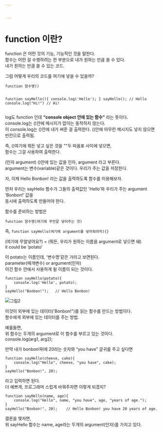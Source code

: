 ```yaml
---


---
```


<h1 id="function-이란">function 이란?</h1>
<p>function 은 어떤 것의 기능, 기능적인 것을 말한다.<br>
함수는 어떤 걸 수행하려는 한 부분으로 내가 원하는 만큼 쓸 수 있다.<br>
내가 원하는 만큼 쓸 수 있는 코드.</p>
<p>그럼 어떻게 우리의 코드를 여기에 넣을 수 있을까?</p>
<pre><code>function 함수명()

function sayHello(){
    console.log('Hello');
}
sayHello();   // Hello
console.log("Hi!")   // Hi!
</code></pre>
<p>log도 function 인데 <strong>“console object 안에 있는 함수”</strong> 라는 뜻이다.<br>
console.log는 ()안에 메시지가 없이는 동작하지 않는다.<br>
이 console.log는 ()안에 내가 써준 걸 출력한다.   ()안에 아무런 메시지도 넣지 않으면 빈칸으로 출력됨.</p>
<p>즉, ()여기에 뭐든 넣고 싶은 것을 ""두 따옴표 사이에 넣으면,<br>
함수는 그걸 사용하여 출력한다.</p>
<p>(인자 argument)  ()안에 있는 값을 인자, argument 라고 부른다.<br>
argument는 변수(variable)같은 것이다. 우리가 주는 값을 저장한다.</p>
<p>자, 이제 Hello Bonbon! 라는 값을 출력하도록 함수를 이용해보자.</p>
<p>먼저 우리는 sayHello 함수가 그들의 출력값인 'Hello’와 우리가 주는 argument ‘Bonbon!’ 값을<br>
동시에 출력하도록 만들어야 한다.</p>
<p>함수를 준비하는 방법은</p>
<p><code>function 함수명(여기에 무언갈 넣어주는 것)</code></p>
<p>즉,  <code>function sayHello(여기에 argument를 넣어줘야지){}</code></p>
<p>(여기에 무얼넣어요?) = (뭐든, 우리가 원하는 이름을 argument로 넣으면 돼)<br>
it could be ‘potato’</p>
<p>이 potato는 이름인데, '변수명’같은 거라고 보면된다.<br>
parameter(매개변수) or argument(인자)<br>
이건 함수 안에서 사용하게 될 이름이 되는 것이다.</p>
<pre><code>function sayHello(potato){
    console.log('Hello', potato);
}
sayHello("Bonbon!");   // Hello Bonbon!
</code></pre>
<p><img src="https://user-images.githubusercontent.com/61774575/79929133-c8097f00-847f-11ea-9ebd-b6122aaa5fc7.jpg" alt="그림2"></p>
<p>이것이 외부에 있는 데이터('Bonbon!")를 읽는 함수를 만드는 방법이다.<br>
함수에게 외부에 있는 데이터를 주는 방법.</p>
<p>예를들면,<br>
위 함수는 두개의 argument로 이 함수를 부르고 있는 것이다.<br>
console.log(arg1, arg2);</p>
<p>만약 내가 bonbon!뒤에 20라는 숫자와 “you have” 글귀를 주고 싶다면</p>
<pre><code>function sayHello(cheese, cake){
    console.log("Hello", cheese, "you have", cake);
}
sayHello("Bonbon!", 20);
</code></pre>
<p>라고 입력하면 된다.<br>
더 예쁘게, 프로그래머 스럽게 바꿔주자면 이렇게 되겠지?</p>
<pre><code>function sayHello(name, age){
    console.log("Hello", name, "you have", age, "years of age.");
}
sayHello("Bonbon!", 20);    // Hello Bonbon! you have 20 years of age.
</code></pre>
<p>결론을 맺자면,<br>
위 sayHello 함수는 name, age라는 두개의 argument(인자)를 가지고 있다.</p>

